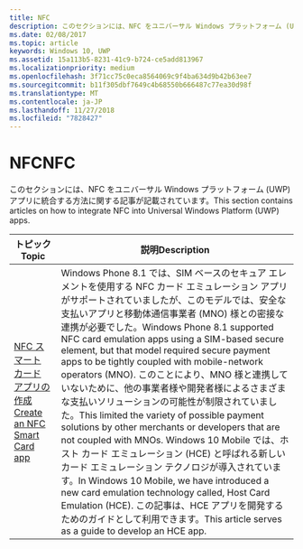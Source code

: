 ```yaml
---
title: NFC
description: このセクションには、NFC をユニバーサル Windows プラットフォーム (UWP) アプリに統合する方法に関する記事が記載されています。
ms.date: 02/08/2017
ms.topic: article
keywords: Windows 10, UWP
ms.assetid: 15a113b5-8231-41c9-b724-ce5add813967
ms.localizationpriority: medium
ms.openlocfilehash: 3f71cc75c0eca8564069c9f4ba634d9b42b63ee7
ms.sourcegitcommit: b11f305dbf7649c4b68550b666487c77ea30d98f
ms.translationtype: MT
ms.contentlocale: ja-JP
ms.lasthandoff: 11/27/2018
ms.locfileid: "7828427"
---
```

# <a name="nfc"></a><span data-ttu-id="14dc8-104">NFC</span><span class="sxs-lookup"><span data-stu-id="14dc8-104">NFC</span></span>


<span data-ttu-id="14dc8-105">このセクションには、NFC をユニバーサル Windows プラットフォーム (UWP) アプリに統合する方法に関する記事が記載されています。</span><span class="sxs-lookup"><span data-stu-id="14dc8-105">This section contains articles on how to integrate NFC into Universal Windows Platform (UWP) apps.</span></span>

|<span data-ttu-id="14dc8-106">トピック</span><span class="sxs-lookup"><span data-stu-id="14dc8-106">Topic</span></span> |<span data-ttu-id="14dc8-107">説明</span><span class="sxs-lookup"><span data-stu-id="14dc8-107">Description</span></span>|
|--------|------------------|
| [<span data-ttu-id="14dc8-108">NFC スマート カード アプリの作成</span><span class="sxs-lookup"><span data-stu-id="14dc8-108">Create an NFC Smart Card app</span></span>](host-card-emulation.md)   | <span data-ttu-id="14dc8-109">Windows Phone 8.1 では、SIM ベースのセキュア エレメントを使用する NFC カード エミュレーション アプリがサポートされていましたが、このモデルでは、安全な支払いアプリと移動体通信事業者 (MNO) 様との密接な連携が必要でした。</span><span class="sxs-lookup"><span data-stu-id="14dc8-109">Windows Phone 8.1 supported NFC card emulation apps using a SIM-based secure element, but that model required secure payment apps to be tightly coupled with mobile-network operators (MNO).</span></span> <span data-ttu-id="14dc8-110">このことにより、MNO 様と連携していないために、他の事業者様や開発者様によるさまざまな支払いソリューションの可能性が制限されていました。</span><span class="sxs-lookup"><span data-stu-id="14dc8-110">This limited the variety of possible payment solutions by other merchants or developers that are not coupled with MNOs.</span></span> <span data-ttu-id="14dc8-111">Windows 10 Mobile では、ホスト カード エミュレーション (HCE) と呼ばれる新しいカード エミュレーション テクノロジが導入されています。</span><span class="sxs-lookup"><span data-stu-id="14dc8-111">In Windows 10 Mobile, we have introduced a new card emulation technology called, Host Card Emulation (HCE).</span></span> <span data-ttu-id="14dc8-112">この記事は、HCE アプリを開発するためのガイドとして利用できます。</span><span class="sxs-lookup"><span data-stu-id="14dc8-112">This article serves as a guide to develop an HCE app.</span></span>   |